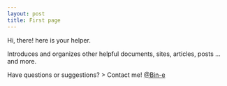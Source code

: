 ```yaml
---
layout: post
title: First page
---
```


<div class="message">
  Hi, there! here is your helper.
</div>

Introduces and organizes other helpful documents, sites, articles, posts ... and more.


Have questions or suggestions? > Contact me! [@Bin-e](https://github.com/bin-e)